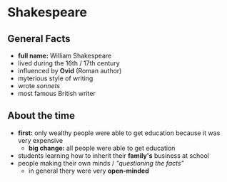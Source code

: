 # Shakespeare

## General Facts

- **full name:** William Shakespeare
- lived during the 16th / 17th century
- influenced by **Ovid** (Roman author)
- myterious style of writing
- wrote *sonnets*
- most famous British writer

## About the time

- **first:** only wealthy people were able to get education because it was very expensive
	- **big change:** all people were able to get education
- students learning how to inherit their **family's** business at school
- people making their own minds / *"questioning the facts"*
	- in general thery were very **open-minded**

<!--stackedit_data:
eyJoaXN0b3J5IjpbODkzNDM0OTE3XX0=
-->
